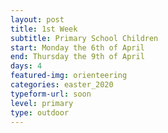 ```yaml
---
layout: post
title: 1st Week
subtitle: Primary School Children
start: Monday the 6th of April
end: Thursday the 9th of April
days: 4
featured-img: orienteering
categories: easter_2020
typeform-url: soon
level: primary
type: outdoor
---
```

